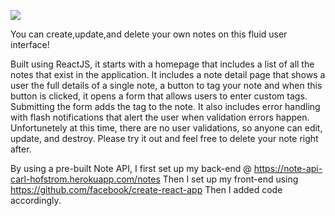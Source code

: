 ![](Images/Note%202)


You can create,update,and delete your own notes on this fluid user interface! 

Built using ReactJS, it starts with a homepage that includes a list of all the notes that exist in the application. It includes a note detail page that shows a user the full details of a single note, a button to tag your note and when this button is clicked, it opens a form that allows users to enter custom tags. Submitting the form adds the tag to the note. It also includes error handling with flash notifications that alert the user when validation errors happen. Unfortunetely at this time, there are no user validations, so anyone can edit, update, and destroy. Please try it out and feel free to delete your note right after. 





By using a pre-built Note API, I first set up my back-end @ https://note-api-carl-hofstrom.herokuapp.com/notes
Then I set up my front-end using https://github.com/facebook/create-react-app
Then I added code accordingly. 
